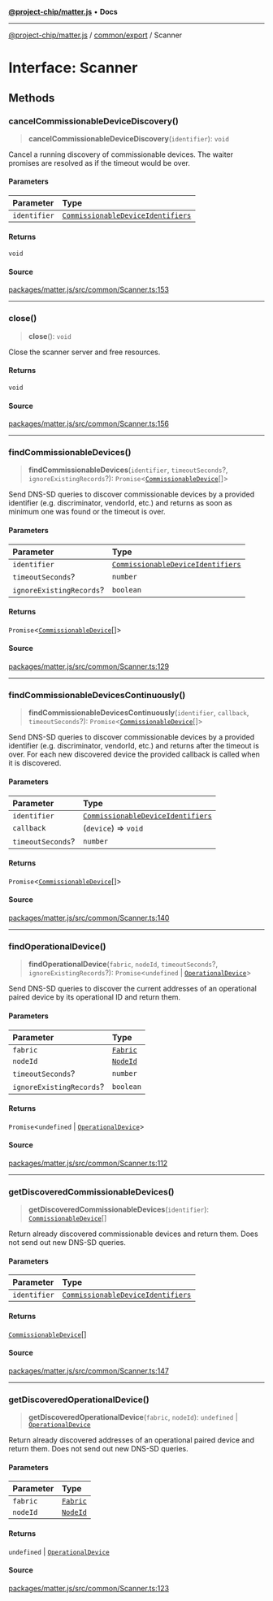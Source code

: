 [**@project-chip/matter.js**](../../../README.md) • **Docs**

***

[@project-chip/matter.js](../../../modules.md) / [common/export](../README.md) / Scanner

# Interface: Scanner

## Methods

### cancelCommissionableDeviceDiscovery()

> **cancelCommissionableDeviceDiscovery**(`identifier`): `void`

Cancel a running discovery of commissionable devices. The waiter promises are resolved as if the timeout would
be over.

#### Parameters

| Parameter | Type |
| :------ | :------ |
| `identifier` | [`CommissionableDeviceIdentifiers`](../README.md#commissionabledeviceidentifiers) |

#### Returns

`void`

#### Source

[packages/matter.js/src/common/Scanner.ts:153](https://github.com/project-chip/matter.js/blob/7a8cbb56b87d4ccf34bec5a9a95ab40a1711324f/packages/matter.js/src/common/Scanner.ts#L153)

***

### close()

> **close**(): `void`

Close the scanner server and free resources.

#### Returns

`void`

#### Source

[packages/matter.js/src/common/Scanner.ts:156](https://github.com/project-chip/matter.js/blob/7a8cbb56b87d4ccf34bec5a9a95ab40a1711324f/packages/matter.js/src/common/Scanner.ts#L156)

***

### findCommissionableDevices()

> **findCommissionableDevices**(`identifier`, `timeoutSeconds`?, `ignoreExistingRecords`?): `Promise`\<[`CommissionableDevice`](../README.md#commissionabledevice)[]\>

Send DNS-SD queries to discover commissionable devices by a provided identifier (e.g. discriminator,
vendorId, etc.) and returns as soon as minimum one was found or the timeout is over.

#### Parameters

| Parameter | Type |
| :------ | :------ |
| `identifier` | [`CommissionableDeviceIdentifiers`](../README.md#commissionabledeviceidentifiers) |
| `timeoutSeconds`? | `number` |
| `ignoreExistingRecords`? | `boolean` |

#### Returns

`Promise`\<[`CommissionableDevice`](../README.md#commissionabledevice)[]\>

#### Source

[packages/matter.js/src/common/Scanner.ts:129](https://github.com/project-chip/matter.js/blob/7a8cbb56b87d4ccf34bec5a9a95ab40a1711324f/packages/matter.js/src/common/Scanner.ts#L129)

***

### findCommissionableDevicesContinuously()

> **findCommissionableDevicesContinuously**(`identifier`, `callback`, `timeoutSeconds`?): `Promise`\<[`CommissionableDevice`](../README.md#commissionabledevice)[]\>

Send DNS-SD queries to discover commissionable devices by a provided identifier (e.g. discriminator,
vendorId, etc.) and returns after the timeout is over. For each new discovered device the provided callback is
called when it is discovered.

#### Parameters

| Parameter | Type |
| :------ | :------ |
| `identifier` | [`CommissionableDeviceIdentifiers`](../README.md#commissionabledeviceidentifiers) |
| `callback` | (`device`) => `void` |
| `timeoutSeconds`? | `number` |

#### Returns

`Promise`\<[`CommissionableDevice`](../README.md#commissionabledevice)[]\>

#### Source

[packages/matter.js/src/common/Scanner.ts:140](https://github.com/project-chip/matter.js/blob/7a8cbb56b87d4ccf34bec5a9a95ab40a1711324f/packages/matter.js/src/common/Scanner.ts#L140)

***

### findOperationalDevice()

> **findOperationalDevice**(`fabric`, `nodeId`, `timeoutSeconds`?, `ignoreExistingRecords`?): `Promise`\<`undefined` \| [`OperationalDevice`](../README.md#operationaldevice)\>

Send DNS-SD queries to discover the current addresses of an operational paired device by its operational ID
and return them.

#### Parameters

| Parameter | Type |
| :------ | :------ |
| `fabric` | [`Fabric`](../../../fabric/export/classes/Fabric.md) |
| `nodeId` | [`NodeId`](../../../datatype/export/README.md#nodeid) |
| `timeoutSeconds`? | `number` |
| `ignoreExistingRecords`? | `boolean` |

#### Returns

`Promise`\<`undefined` \| [`OperationalDevice`](../README.md#operationaldevice)\>

#### Source

[packages/matter.js/src/common/Scanner.ts:112](https://github.com/project-chip/matter.js/blob/7a8cbb56b87d4ccf34bec5a9a95ab40a1711324f/packages/matter.js/src/common/Scanner.ts#L112)

***

### getDiscoveredCommissionableDevices()

> **getDiscoveredCommissionableDevices**(`identifier`): [`CommissionableDevice`](../README.md#commissionabledevice)[]

Return already discovered commissionable devices and return them. Does not send out new DNS-SD queries.

#### Parameters

| Parameter | Type |
| :------ | :------ |
| `identifier` | [`CommissionableDeviceIdentifiers`](../README.md#commissionabledeviceidentifiers) |

#### Returns

[`CommissionableDevice`](../README.md#commissionabledevice)[]

#### Source

[packages/matter.js/src/common/Scanner.ts:147](https://github.com/project-chip/matter.js/blob/7a8cbb56b87d4ccf34bec5a9a95ab40a1711324f/packages/matter.js/src/common/Scanner.ts#L147)

***

### getDiscoveredOperationalDevice()

> **getDiscoveredOperationalDevice**(`fabric`, `nodeId`): `undefined` \| [`OperationalDevice`](../README.md#operationaldevice)

Return already discovered addresses of an operational paired device and return them. Does not send out new
DNS-SD queries.

#### Parameters

| Parameter | Type |
| :------ | :------ |
| `fabric` | [`Fabric`](../../../fabric/export/classes/Fabric.md) |
| `nodeId` | [`NodeId`](../../../datatype/export/README.md#nodeid) |

#### Returns

`undefined` \| [`OperationalDevice`](../README.md#operationaldevice)

#### Source

[packages/matter.js/src/common/Scanner.ts:123](https://github.com/project-chip/matter.js/blob/7a8cbb56b87d4ccf34bec5a9a95ab40a1711324f/packages/matter.js/src/common/Scanner.ts#L123)
